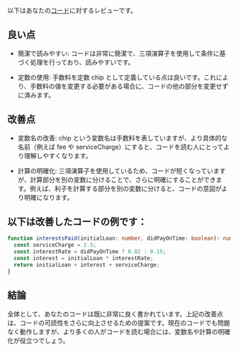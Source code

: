 以下はあなたの[コード](/journal/2025/07/practice_codes/interestsPaid.ts)に対するレビューです。

## 良い点

- 簡潔で読みやすい: コードは非常に簡潔で、三項演算子を使用して条件に基づく処理を行っており、読みやすいです。

- 定数の使用: 手数料を定数 chip として定義している点は良いです。これにより、手数料の値を変更する必要がある場合に、コードの他の部分を変更せずに済みます。

## 改善点

- 変数名の改善: chip という変数名は手数料を表していますが、より具体的な名前（例えば fee や serviceCharge）にすると、コードを読む人にとってより理解しやすくなります。

- 計算の明確化: 三項演算子を使用しているため、コードが短くなっていますが、計算部分を別の変数に分けることで、さらに明確にすることができます。例えば、利子を計算する部分を別の変数に分けると、コードの意図がより明確になります。

## 以下は改善したコードの例です：

```typescript
function interestsPaid(initialLoan: number, didPayOnTime: boolean): number {
  const serviceCharge = 2.5;
  const interestRate = didPayOnTime ? 0.02 : 0.15;
  const interest = initialLoan * interestRate;
  return initialLoan + interest + serviceCharge;
}
```

## 結論

全体として、あなたのコードは既に非常に良く書かれています。上記の改善点は、コードの可読性をさらに向上させるための提案です。現在のコードでも問題なく動作しますが、より多くの人がコードを読む場合には、変数名や計算の明確化が役立つでしょう。
